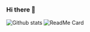 ### Hi there 👋


![Github stats](https://github-readme-stats.vercel.app/api?username=WangHewei16)
![ReadMe Card](https://github-readme-stats.vercel.app/api/pin/?username=WangHewei16&repo=WangHewei16)

